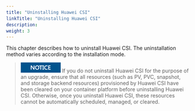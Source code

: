 ```yaml
---
title: "Uninstalling Huawei CSI"
linkTitle: "Uninstalling Huawei CSI"
description: 
weight: 3
---
```


This chapter describes how to uninstall Huawei CSI. The uninstallation method varies according to the installation mode.

>![](/public_sys-resources/en/icon-notice.gif) 
>If you do not uninstall Huawei CSI for the purpose of an upgrade, ensure that all resources \(such as PV, PVC, snapshot, and storage backend resources\) provisioned by Huawei CSI have been cleared on your container platform before uninstalling Huawei CSI. Otherwise, once you uninstall Huawei CSI, these resources cannot be automatically scheduled, managed, or cleared.



